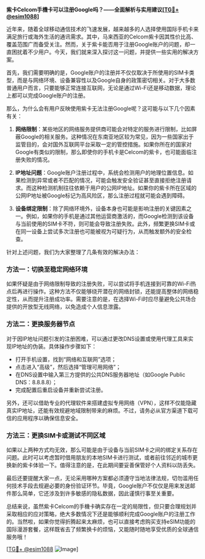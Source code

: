 **紫卡Celcom手機卡可以注册Google吗？——全面解析与实用建议[[TG💪+ @esim1088](https://t.me/s/esim1088)]**

近年来，随着全球移动通信技术的飞速发展，越来越多的人选择使用国际手机卡来满足旅行或海外生活的通讯需求。其中，马来西亚的Celcom紫卡因其性价比高、覆盖范围广而备受关注。然而，关于紫卡能否用于注册Google账户的问题，却一直困扰着不少用户。今天，我们就来深入探讨这一问题，并提供一些实用的解决方案。

首先，我们需要明确的是，Google账户的注册并不仅仅取决于所使用的SIM卡类型，而是与网络环境、设备兼容性以及Google自身的政策密切相关。对于大多数普通用户而言，只要能够正常连接互联网，无论是通过Wi-Fi还是移动数据，理论上都可以完成Google账户的注册。

那么，为什么会有用户反映使用紫卡无法注册Google呢？这可能与以下几个因素有关：

1. **网络限制**：某些地区的网络服务提供商可能会对特定的服务进行限制，比如屏蔽Google的相关服务。这种情况在东南亚地区较为常见，因为一些国家出于监管目的，会对国外互联网平台采取一定的管控措施。如果你所在的国家对Google有类似的限制，那么即使你的手机卡是Celcom的紫卡，也可能面临注册失败的情况。

2. **IP地址问题**：Google账户注册过程中，系统会检测用户的地理位置信息。如果检测到异常或者不匹配的情况，可能会触发安全验证甚至直接拒绝注册请求。而这种检测机制往往依赖于用户的公网IP地址。如果你的紫卡所在区域的公网IP地址被Google标记为高风险区，那么注册过程就可能会遇到障碍。

3. **设备绑定限制**：除了网络环境外，设备本身也可能是影响注册的关键因素之一。例如，如果你的手机是通过其他运营商激活的，而Google检测到该设备与当前使用的SIM卡不符，则可能会导致注册失败。此外，频繁更换SIM卡或在同一设备上尝试多次注册也可能被视为可疑行为，从而触发额外的安全检查。

针对上述问题，我们为大家整理了几条有效的解决办法：

### 方法一：切换至稳定网络环境

如果怀疑是由于网络限制导致的注册失败，可以尝试将手机连接到可靠的Wi-Fi热点后再进行操作。这种方法不仅能够绕开潜在的网络封锁，还能提高整体的网络稳定性，从而提升注册成功率。需要注意的是，在选择Wi-Fi时应尽量避免公共场合提供的开放型无线网络，以免造成个人信息泄露。

### 方法二：更换服务器节点

对于因IP地址问题引发的注册困难，可以通过更改DNS设置或使用代理工具来实现IP地址的伪装。具体操作步骤如下：
- 打开手机设置，找到“网络和互联网”选项；
- 点击进入“高级”，然后选择“管理可用网络”；
- 在DNS设置中输入第三方提供的公共DNS服务器地址（如Google Public DNS：8.8.8.8）；
- 完成配置后重启设备并重新尝试注册。

另外，还可以借助专业的代理软件来搭建虚拟专用网络（VPN），这样不仅能隐藏真实IP地址，还能有效规避地域限制带来的麻烦。不过，请务必从官方渠道下载可信的应用程序以确保信息安全。

### 方法三：更换SIM卡或测试不同区域

如果以上两种方式均无效，那么可能是由于设备与当前SIM卡之间的绑定关系存在问题。此时可以考虑暂时借用朋友的本地SIM卡进行测试，或者前往邻近的城市更换新的紫卡体验一下。值得注意的是，在此期间要妥善保管好个人资料以防丢失。

最后还要提醒大家一点，无论采用哪种方案都必须遵守当地法律法规，切勿滥用任何技术手段去规避必要的身份验证环节。毕竟，Google账户不仅仅是用来发送邮件那么简单，它还涉及到许多敏感的隐私数据，因此谨慎行事至关重要。

总结来说，虽然紫卡Celcom的手機卡确实存在一定的局限性，但只要合理规划并采取相应的应对策略，绝大多数情况下还是能够顺利完成Google账户的注册工作的。当然啦，如果你觉得折腾起来太麻烦，也可以直接考虑购买支持eSIM功能的国际漫游套餐，这样既省去了频繁换卡的烦恼，又能随时随地享受优质的全球通信服务哦！

[[TG💪+ @esim1088](https://t.me/s/esim1088) ![Image](https://i.postimg.cc/4NQfJmqS/Snipaste-2025-05-13-00-14-12.png)]